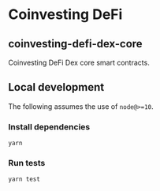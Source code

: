 # Coinvesting DeFi

## coinvesting-defi-dex-core
Coinvesting DeFi Dex core smart contracts.

## Local development

The following assumes the use of `node@>=10`.

### Install dependencies

`yarn`

### Run tests

`yarn test`